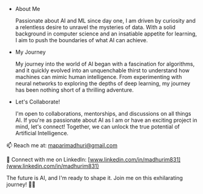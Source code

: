 - About Me

  Passionate about AI and ML since day one, I am driven by curiosity and a relentless desire to unravel the mysteries of data. With a solid background in computer science and an insatiable appetite for learning, I aim to push the boundaries of what AI can achieve.

- My Journey

  My journey into the world of AI began with a fascination for algorithms, and it quickly evolved into an unquenchable thirst to understand how machines can mimic human intelligence. From experimenting with neural networks to exploring the depths of deep learning, my journey has been nothing short of a thrilling adventure.

- Let's Collaborate!

  I'm open to collaborations, mentorships, and discussions on all things AI. If you're as passionate about AI as I am or have an exciting project in mind, let's connect! Together, we can unlock the true potential of Artificial Intelligence.

📫 Reach me at: [maparimadhuri@gmail.com](mailto:maparimadhuri@gmail.com)
<!--🌐 Discover my AI journey: [Your AI Blog URL]-->
🤝 Connect with me on LinkedIn: [www.linkedin.com/in/madhurim831](www.linkedin.com/in/madhurim831)

The future is AI, and I'm ready to shape it. Join me on this exhilarating journey! 🌟🤖

<!---
MadhuriMapari/MadhuriMapari is a ✨ special ✨ repository because its `README.md` (this file) appears on your GitHub profile.
You can click the Preview link to take a look at your changes.
--->
